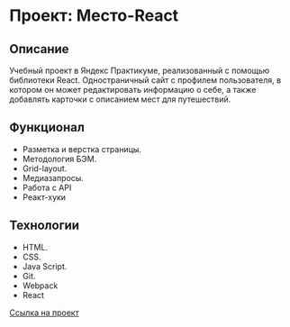# Проект: Место-React

## Описание
Учебный проект в Яндекс Практикуме, реализованный с помощью библиотеки React. Одностраничный сайт с профилем пользователя, в котором он может редактировать информацию о себе, а также добавлять карточки с описанием мест для путешествий.

## Функционал
* Разметка и верстка страницы. 
* Методология БЭМ.  
* Grid-layout.  
* Медиазапросы.   
* Работа с API
* Реакт-хуки


## Технологии
* HTML. 
* CSS.  
* Java Script. 
* Git.  
* Webpack 
* React


[Ссылка на проект](https://liliyamikhlina.github.io/mesto-react-auth/)
